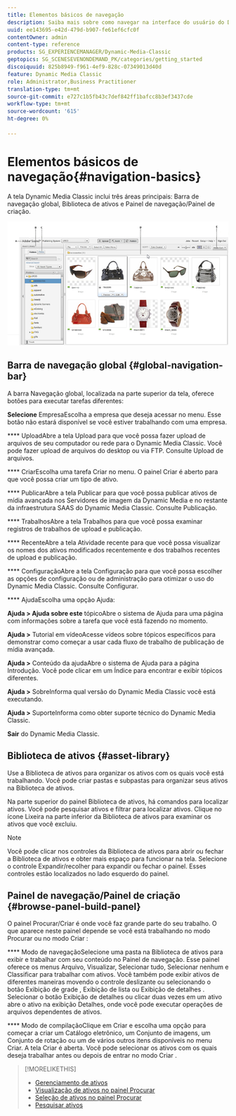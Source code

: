 ```yaml
---
title: Elementos básicos de navegação
description: Saiba mais sobre como navegar na interface do usuário do Dynamic Media Classic.
uuid: ee143695-e42d-479d-b907-fe61ef6cfc0f
contentOwner: admin
content-type: reference
products: SG_EXPERIENCEMANAGER/Dynamic-Media-Classic
geptopics: SG_SCENESEVENONDEMAND_PK/categories/getting_started
discoiquuid: 825b8949-f961-4ef9-828c-07349013d40d
feature: Dynamic Media Classic
role: Administrator,Business Practitioner
translation-type: tm+mt
source-git-commit: e727c1b5fb43c7def842ff1bafcc8b3ef3437cde
workflow-type: tm+mt
source-wordcount: '615'
ht-degree: 0%

---
```



# Elementos básicos de navegação{#navigation-basics}

A tela Dynamic Media Classic inclui três áreas principais: Barra de navegação global, Biblioteca de ativos e Painel de navegação/Painel de criação.

![Elementos básicos de navegação](/help/assets/gs_navigation_basics_popup_popup.png)

## Barra de navegação global {#global-navigation-bar}

A barra Navegação global, localizada na parte superior da tela, oferece botões para executar tarefas diferentes:

**Selecione** EmpresaEscolha a empresa que deseja acessar no menu. Esse botão não estará disponível se você estiver trabalhando com uma empresa.

**** UploadAbre a tela Upload para que você possa fazer upload de arquivos de seu computador ou rede para o Dynamic Media Classic. Você pode fazer upload de arquivos do desktop ou via FTP. Consulte Upload de arquivos.

**** CriarEscolha uma tarefa Criar no menu. O painel Criar é aberto para que você possa criar um tipo de ativo.

**** PublicarAbre a tela Publicar para que você possa publicar ativos de mídia avançada nos Servidores de imagem da Dynamic Media e no restante da infraestrutura SAAS do Dynamic Media Classic. Consulte Publicação.

**** TrabalhosAbre a tela Trabalhos para que você possa examinar registros de trabalhos de upload e publicação.

**** RecenteAbre a tela Atividade recente para que você possa visualizar os nomes dos ativos modificados recentemente e dos trabalhos recentes de upload e publicação.

**** ConfiguraçãoAbre a tela Configuração para que você possa escolher as opções de configuração ou de administração para otimizar o uso do Dynamic Media Classic. Consulte Configurar.

**** AjudaEscolha uma opção Ajuda:

**Ajuda > Ajuda sobre este** tópicoAbre o sistema de Ajuda para uma página com informações sobre a tarefa que você está fazendo no momento.

**Ajuda >** Tutorial em vídeoAcesse vídeos sobre tópicos específicos para demonstrar como começar a usar cada fluxo de trabalho de publicação de mídia avançada.

**Ajuda >** Conteúdo da ajudaAbre o sistema de Ajuda para a página Introdução. Você pode clicar em um Índice para encontrar e exibir tópicos diferentes.

**Ajuda >** SobreInforma qual versão do Dynamic Media Classic você está executando.

**Ajuda >** SuporteInforma como obter suporte técnico do Dynamic Media Classic.

**Sair** do Dynamic Media Classic.

## Biblioteca de ativos {#asset-library}

Use a Biblioteca de ativos para organizar os ativos com os quais você está trabalhando. Você pode criar pastas e subpastas para organizar seus ativos na Biblioteca de ativos.

Na parte superior do painel Biblioteca de ativos, há comandos para localizar ativos. Você pode pesquisar ativos e filtrar para localizar ativos. Clique no ícone Lixeira na parte inferior da Biblioteca de ativos para examinar os ativos que você excluiu.

>[!NOTE]
>
>Você pode clicar nos controles da Biblioteca de ativos para abrir ou fechar a Biblioteca de ativos e obter mais espaço para funcionar na tela. Selecione o controle Expandir/recolher para expandir ou fechar o painel. Esses controles estão localizados no lado esquerdo do painel.

## Painel de navegação/Painel de criação {#browse-panel-build-panel}

O painel Procurar/Criar é onde você faz grande parte do seu trabalho. O que aparece neste painel depende se você está trabalhando no modo Procurar ou no modo Criar :

**** Modo de navegaçãoSelecione uma pasta na Biblioteca de ativos para exibir e trabalhar com seu conteúdo no Painel de navegação. Esse painel oferece os menus Arquivo, Visualizar, Selecionar tudo, Selecionar nenhum e Classificar para trabalhar com ativos. Você também pode exibir ativos de diferentes maneiras movendo o controle deslizante ou selecionando o botão Exibição de grade , Exibição de lista ou Exibição de detalhes . Selecionar o botão Exibição de detalhes ou clicar duas vezes em um ativo abre o ativo na exibição Detalhes, onde você pode executar operações de arquivos dependentes de ativos.

**** Modo de compilaçãoClique em Criar e escolha uma opção para começar a criar um Catálogo eletrônico, um Conjunto de imagens, um Conjunto de rotação ou um de vários outros itens disponíveis no menu Criar. A tela Criar é aberta. Você pode selecionar os ativos com os quais deseja trabalhar antes ou depois de entrar no modo Criar .

>[!MORELIKETHIS]
>
>* [Gerenciamento de ativos](about-managing-assets.md)
>* [Visualização de ativos no painel Procurar](viewing-assets-browse-panel.md#viewing_assets_in_the_browse_panel)
>* [Seleção de ativos no painel Procurar](selecting-assets-browse-panel.md#selecting_assets_in_the_browse_panel)
>* [Pesquisar ativos](searching-assets.md#searching_assets)

